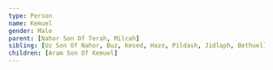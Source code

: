 ```yaml
---
type: Person
name: Kemuel
gender: Male
parent: [Nahor Son Of Terah, Milcah]
sibling: [Uz Son Of Nahor, Buz, Kesed, Hazo, Pildash, Jidlaph, Bethuel]
children: [Aram Son Of Kemuel]
---
```

